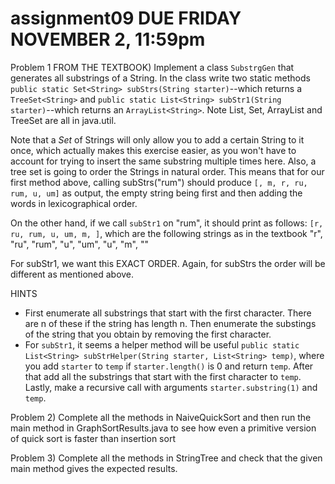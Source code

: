 # assignment09 DUE FRIDAY NOVEMBER 2, 11:59pm

Problem 1 FROM THE TEXTBOOK) Implement a class `SubstrgGen` that generates all substrings of a String. In the class write two static methods `public static Set<String> subStrs(String starter)`--which returns a `TreeSet<String>` and `public static List<String> subStr1(String starter)`--which returns an `ArrayList<String>`. Note List, Set, ArrayList and TreeSet are all in java.util.

Note that a _Set_ of Strings will only allow you to add a certain String to it once, which actually makes this exercise easier, as you won't have to account for trying to insert the same substring multiple times here. Also, a tree set is going to order the Strings in natural order. This means that for our first method above, calling subStrs("rum") should produce `[, m, r, ru, rum, u, um]` as output, the empty string being first and then adding the words in lexicographical order. 

On the other hand, if we call `subStr1` on "rum", it should print as follows: `[r, ru, rum, u, um, m, ]`, which are the following strings as in the textbook "r", "ru", "rum", "u", "um", "u", "m", ""

For subStr1, we want this EXACT ORDER. Again, for subStrs the order will be different as mentioned above.

HINTS
* First enumerate all substrings that start with the first character. There are n of these if the string has length n. Then enumerate the substings of the string that you obtain by removing the first character.
* For `subStr1`, it seems a helper method will be useful `public static List<String> subStrHelper(String starter, List<String> temp)`, where you add `starter` to `temp` if `starter.length()` is 0 and return `temp`. After that add all the substrings that start with the first character to `temp`. Lastly, make a recursive call with arguments `starter.substring(1)` and `temp`.

Problem 2) Complete all the methods in NaiveQuickSort and then run the main method in GraphSortResults.java to see how even a primitive version of quick sort is faster than insertion sort

Problem 3) Complete all the methods in StringTree and check that the given main method gives the expected results.

